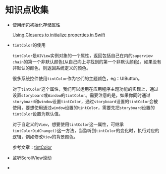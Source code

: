 # 知识点收集

* 使用闭包初始化存储属性

  [Using Closures to initialize properties in Swift](https://www.donnywals.com/using-closures-to-initialize-properties-in-swift/)

* `tintColor`的使用

  `tintColor`是`UIView`实例对象的一个属性，返回包括自己在内的`superview chain`的第一个非默认颜色(从自己向上寻找到的第一个非默认颜色)。如果没有非默认的颜色，则返回系统定义的颜色。

  很多系统控件使用`tintColor`作为它们的主题颜色，eg：UIButton。

  对于`tintColor`这个属性，我们可以运用在应用程序主题功能的实现上，通过设置`storyboard`或`Window`的`tintColor`。需要注意的是，如果你同时通过`storyboard`和`window`设置`tintColor`，通过`storyboard`设置的`tintColor`会被使用，要想使用通过`window`设置的`tintColor`，需要先把`storyboard`设置的`tintColor`设置为默认值。

  对于自定义的`View`，想要使用`tintColor`这一属性，可继承`tintColorDidChange()`这一方法，当监听到`tintColor`的变化时，执行对应的逻辑，例如修改`View`的背景颜色。

  参考文章：[tintColor](https://sarunw.com/posts/tintcolor/)

* 监听ScrollView滚动

  

* 

